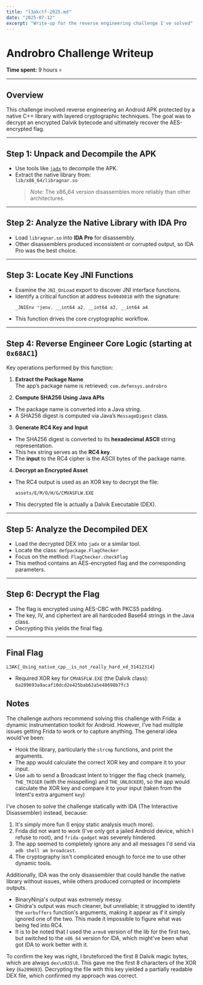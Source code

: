 ```yaml
---
title: "l3akctf-2025.md"
date: "2025-07-12"
excerpt: "Write-up for the reverse engineering challenge I've solved"
---
```


# Androbro Challenge Writeup

**Time spent:** 9 hours 💀

---

## Overview

This challenge involved reverse engineering an Android APK protected by a native C++ library with layered cryptographic techniques. The goal was to decrypt an encrypted Dalvik bytecode and ultimately recover the AES-encrypted flag.

---

## Step 1: Unpack and Decompile the APK

- Use tools like [`jadx`](https://github.com/skylot/jadx) to decompile the APK.
- Extract the native library from:  
  `lib/x86_64/libragnar.so`  
  > *Note:* The x86_64 version disassembles more reliably than other architectures.

---

## Step 2: Analyze the Native Library with IDA Pro

- Load `libragnar.so` into **IDA Pro** for disassembly.  
- Other disassemblers produced inconsistent or corrupted output, so IDA Pro was the best choice.

---

## Step 3: Locate Key JNI Functions

- Examine the `JNI_OnLoad` export to discover JNI interface functions.
- Identify a critical function at address `0x0049810` with the signature:  
  ```c
  _JNIEnv *jenv, __int64 a2, __int64 a3, __int64 a4
  ```
- This function drives the core cryptographic workflow.

---

## Step 4: Reverse Engineer Core Logic (starting at `0x68AC1`)

Key operations performed by this function:

1. **Extract the Package Name**  
   The app’s package name is retrieved: `com.defensys.androbro`

2. **Compute SHA256 Using Java APIs**  
- The package name is converted into a Java string.  
- A SHA256 digest is computed via Java’s `MessageDigest` class.

3. **Generate RC4 Key and Input**  
- The SHA256 digest is converted to its **hexadecimal ASCII** string representation.  
- This hex string serves as the **RC4 key**.  
- The **input** to the RC4 cipher is the ASCII bytes of the package name.

4. **Decrypt an Encrypted Asset**  
- The RC4 output is used as an XOR key to decrypt the file:  
  ```
  assets/E/M/O/H/G/CMVASFLW.EXE
  ```
- This decrypted file is actually a Dalvik Executable (DEX).

---

## Step 5: Analyze the Decompiled DEX

- Load the decrypted DEX into `jadx` or a similar tool.  
- Locate the class: `defpackage.FlagChecker`
- Focus on the method: `FlagChecker.checkFlag`
- This method contains an AES-encrypted flag and the corresponding parameters.

---

## Step 6: Decrypt the Flag

- The flag is encrypted using AES-CBC with PKCS5 padding.
- The key, IV, and ciphertext are all hardcoded Base64 strings in the Java class.
- Decrypting this yields the final flag.

---

## Final Flag
`L3AK{_Using_native_cpp__is_not_really_hard_xd_31412314}`
- Required XOR key for `CMVASFLW.EXE` (the Dalvik class): `6a209693a9acaf10dcd2e425bab62a5e48698b7fc3`

## Notes
The challenge authors recommend solving this challenge with Frida: a dynamic instrumentation toolkit for Android. However, I've had multiple issues getting Frida to work or to capture anything. The general idea would've been:
- Hook the library, particularly the `strcmp` functions, and print the arguments.
- The app would calculate the correct XOR key and compare it to your input.
- Use `adb` to send a Broadcast Intent to trigger the flag check (namely, `THE_TRIGER` (with the misspelling) and `THE_UNLOCKER`), so the app would calculate the XOR key and compare it to your input (taken from the Intent's extra argument `key`)

I've chosen to solve the challenge statically with IDA (The Interactive Disassembler) instead, because:
1. It's simply more fun (I enjoy static analysis much more).
2. Frida did not want to work (I've only got a jailed Android device, which I refuse to root), and `frida-gadget` was severely hindered.
3. The app seemed to completely ignore any and all messages I'd send via `adb shell am broadcast`.
4. The cryptography isn't complicated enough to force me to use other dynamic tools.

Additionally, IDA was the only disassembler that could handle the native library without issues, while others produced corrupted or incomplete outputs.
- BinaryNinja's output was extremely messy.
- Ghidra's output was much cleaner, but unreliable; it struggled to identify the `xorbuffers` function's arguments, making it appear as if it simply ignored one of the two. This made it impossible to figure what was being fed into RC4.
- It is to be noted that I used the `armv8` version of the lib for the first two, but switched to the `x86_64` version for IDA, which might've been what got IDA to work better with it.

To confirm the key was right, I bruteforced the first 8 Dalvik magic bytes, which are always `dex\n035\0`. This gave me the first 8 characters of the XOR key (`6a209693`). Decrypting the file with this key yielded a partially readable DEX file, which confirmed my approach was correct.
